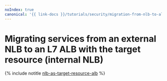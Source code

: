 ```yaml
---
noIndex: true
canonical: '{{ link-docs }}/tutorials/security/migration-from-nlb-to-alb/nlb-as-target-resource-alb'
---
```


# Migrating services from an external NLB to an L7 ALB with the target resource (internal NLB)

{% include notitle [nlb-as-target-resource-alb](../../../_tutorials/security/nlb-as-target-resource-alb.md) %}
